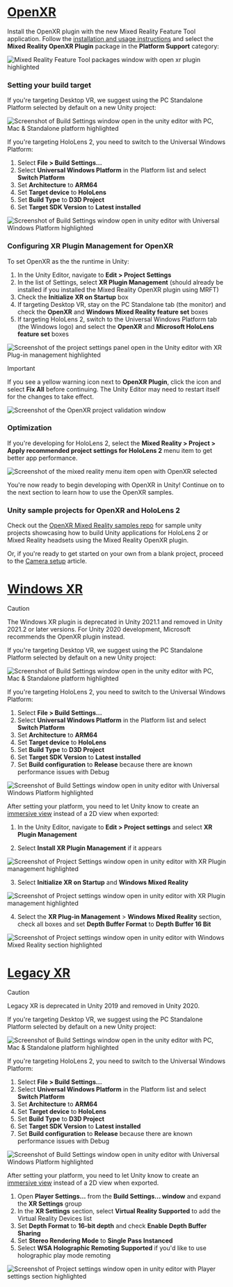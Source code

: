 # [OpenXR](#tab/openxr)

Install the OpenXR plugin with the new Mixed Reality Feature Tool application. Follow the [installation and usage instructions](../../welcome-to-mr-feature-tool.md) and select the **Mixed Reality OpenXR Plugin** package in the **Platform Support** category:

![Mixed Reality Feature Tool packages window with open xr plugin highlighted](../../images/feature-tool-openxr.png)

### Setting your build target

If you're targeting Desktop VR, we suggest using the PC Standalone Platform selected by default on a new Unity project:

![Screenshot of Build Settings window open in the unity editor with PC, Mac & Standalone platform highlighted](../../images/wmr-config-img-3.png)

If you're targeting HoloLens 2, you need to switch to the Universal Windows Platform:

1. Select **File > Build Settings...**
2. Select **Universal Windows Platform** in the Platform list and select **Switch Platform**
3. Set **Architecture** to **ARM64**
4. Set **Target device** to **HoloLens**
5. Set **Build Type** to **D3D Project**
6. Set **Target SDK Version** to **Latest installed**

![Screenshot of Build Settings window open in unity editor with Universal Windows Platform highlighted](../../images/wmr-config-img-4.png)

### Configuring XR Plugin Management for OpenXR

To set OpenXR as the the runtime in Unity:

1. In the Unity Editor, navigate to **Edit > Project Settings**
2. In the list of Settings, select **XR Plugin Management** (should already be installed if you installed the Mixed Reality OpenXR plugin using MRFT)
3. Check the **Initialize XR on Startup** box
4. If targeting Desktop VR, stay on the PC Standalone tab (the monitor) and check the **OpenXR** and **Windows Mixed Reality feature set** boxes
5. If targeting HoloLens 2, switch to the Universal Windows Platform tab (the Windows logo) and select the **OpenXR** and **Microsoft HoloLens feature set** boxes

![Screenshot of the project settings panel open in the Unity editor with XR Plug-in management highlighted](../../images/openxr-img-05.png)

> [!IMPORTANT]
> If you see a yellow warning icon next to **OpenXR Plugin**, click the icon and select **Fix All** before continuing. The Unity Editor may need to restart itself for the changes to take effect.

![Screenshot of the OpenXR project validation window](../../images/openxr-img-06.png)

### Optimization

If you're developing for HoloLens 2, select the **Mixed Reality > Project > Apply recommended project settings for HoloLens 2** menu item to get better app performance.

![Screenshot of the mixed reality menu item open with OpenXR selected](../../images/openxr-img-08.png)

You're now ready to begin developing with OpenXR in Unity!  Continue on to the next section to learn how to use the OpenXR samples.

### Unity sample projects for OpenXR and HoloLens 2

Check out the [OpenXR Mixed Reality samples repo](https://github.com/microsoft/OpenXR-Unity-MixedReality-Samples) for sample unity projects showcasing how to build Unity applications for HoloLens 2 or Mixed Reality headsets using the Mixed Reality OpenXR plugin.

Or, if you're ready to get started on your own from a blank project, proceed to the [Camera setup](../../camera-in-unity.md) article.

# [Windows XR](#tab/windowsxr)

> [!CAUTION]
> The Windows XR plugin is deprecated in Unity 2021.1 and removed in Unity 2021.2 or later versions.  For Unity 2020 development, Microsoft recommends the OpenXR plugin instead.

If you're targeting Desktop VR, we suggest using the PC Standalone Platform selected by default on a new Unity project:

![Screenshot of Build Settings window open in the unity editor with PC, Mac & Standalone platform highlighted](../../images/wmr-config-img-3.png)

If you're targeting HoloLens 2, you need to switch to the Universal Windows Platform:

1.	Select **File > Build Settings...**
2.	Select **Universal Windows Platform** in the Platform list and select **Switch Platform**
3.	Set **Architecture** to **ARM64**
4.	Set **Target device** to **HoloLens**
5.	Set **Build Type** to **D3D Project**
6.	Set **Target SDK Version** to **Latest installed**
7.	Set **Build configuration** to **Release** because there are known performance issues with Debug

![Screenshot of Build Settings window open in unity editor with Universal Windows Platform highlighted](../../images/wmr-config-img-4.png)

After setting your platform, you need to let Unity know to create an [immersive view](../../../../design/app-views.md) instead of a 2D view when exported:

1. In the Unity Editor, navigate to **Edit > Project settings** and select **XR Plugin Management**

2. Select **Install XR Plugin Management** if it appears

![Screenshot of Project Settings window open in unity editor with XR Plugin management highlighted](../../images/wmr-config-img-5.png)

3. Select **Initialize XR on Startup** and **Windows Mixed Reality**

![Screenshot of Project settings window open in unity editor with XR Plugin management highlighted](../../images/wmr-config-img-7.png)

4. Select the **XR Plug-in Management** > **Windows Mixed Reality** section, check all boxes and set **Depth Buffer Format** to **Depth Buffer 16 Bit**

![Screenshot of Project settings window open in unity editor with Windows Mixed Reality section highlighted](../../images/wmr-config-img-8.png)

# [Legacy XR](#tab/legacy)

> [!CAUTION]
> Legacy XR is deprecated in Unity 2019 and removed in Unity 2020.

If you're targeting Desktop VR, we suggest using the PC Standalone Platform selected by default on a new Unity project:

![Screenshot of Build Settings window open in the unity editor with PC, Mac & Standalone platform highlighted](../../images/wmr-config-img-3.png)

If you're targeting HoloLens 2, you need to switch to the Universal Windows Platform:

1.	Select **File > Build Settings...**
2.	Select **Universal Windows Platform** in the Platform list and select **Switch Platform**
3.	Set **Architecture** to **ARM64**
4.	Set **Target device** to **HoloLens**
5.	Set **Build Type** to **D3D Project**
6.	Set **Target SDK Version** to **Latest installed**
7.	Set **Build configuration** to **Release** because there are known performance issues with Debug

![Screenshot of Build Settings window open in unity editor with Universal Windows Platform highlighted](../../images/wmr-config-img-4.png)

After setting your platform, you need to let Unity know to create an [immersive view](../../../../design/app-views.md) instead of a 2D view when exported.

1. Open **Player Settings...** from the **Build Settings... window** and expand the **XR Settings** group
2. In the **XR Settings** section, select **Virtual Reality Supported** to add the Virtual Reality Devices list
3. Set **Depth Format** to **16-bit depth** and check **Enable Depth Buffer Sharing**
4. Set **Stereo Rendering Mode** to **Single Pass Instanced**
5. Select **WSA Holographic Remoting Supported** if you'd like to use holographic play mode remoting

![Screenshot of Project settings window open in unity editor with Player settings section highlighted](../../images/wmr-config-img-9.png)
